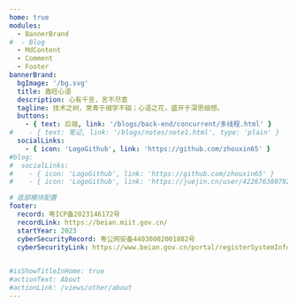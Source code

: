 ```yaml
---
home: true
modules:
  - BannerBrand
#  - Blog
  - MdContent
  - Comment
  - Footer
bannerBrand:
  bgImage: '/bg.svg'
  title: 鑫旺心语
  description: 心有千言，言不尽意
  tagline: 技术之树，常青于细学不辍；心语之花，盛开于深思细想。
  buttons:
    - { text: 后端, link: '/blogs/back-end/concurrent/多线程.html' }
#    - { text: 笔记, link: '/blogs/notes/note1.html', type: 'plain' }
  socialLinks:
    - { icon: 'LogoGithub', link: 'https://github.com/zhouxin65' }
#blog:
#  socialLinks:
#    - { icon: 'LogoGithub', link: 'https://github.com/zhouxin65' }
#    - { icon: 'LogoGithub', link: 'https://juejin.cn/user/422676380792632' }

# 底部模块配置
footer:
  record: 粤ICP备2023146172号
  recordLink: https://beian.miit.gov.cn/
  startYear: 2023
  cyberSecurityRecord: 粤公网安备44030002001802号
  cyberSecurityLink: https://www.beian.gov.cn/portal/registerSystemInfo?recordcode=44030002001802
  

#isShowTitleInHome: true
#actionText: About
#actionLink: /views/other/about
---
```


